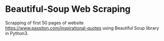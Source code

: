 # Beautiful-Soup Web Scraping
Scrapping of first 50 pages of website https://www.passiton.com/inspirational-quotes using Beautiful Soup library in Python3.
